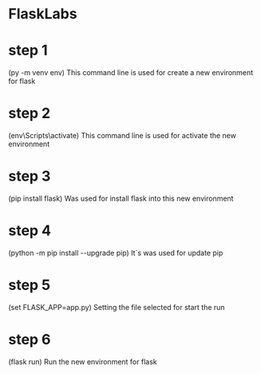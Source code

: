 # FlaskLabs

# step 1

(py -m venv env) This command line is used for create a new environment for flask

# step 2

(env\Scripts\activate) This command line is used for activate the new environment

# step 3

(pip install flask) Was used for install flask into this new environment

# step 4

(python -m pip install --upgrade pip) It´s was used for update pip

# step 5

(set FLASK_APP=app.py) Setting the file selected for start the run

# step 6

(flask run) Run the new environment for flask

